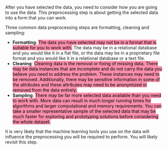 After you have selected the data, you need to consider how you are going to use the data. This preprocessing step is about getting the selected data into a form that you can work.

Three common data preprocessing steps are formatting, cleaning and sampling:

-   **Formatting**: <mark style="background: #FF5582A6;">The data you have selected may not be in a format that is suitable for you to work with.</mark> The data may be in a relational database and you would like it in a flat file, or the data may be in a proprietary file format and you would like it in a relational database or a text file.
-   **Cleaning**: <mark style="background: #FF5582A6;">Cleaning data is the removal or fixing of missing data. There may be data instances that are incomplete and do not carry the data you believe you need to address the problem. These instances may need to be removed. Additionally, there may be sensitive information in some of the attributes and these attributes may need to be anonymized or removed from the data entirely.</mark> 
-   **Sampling**: <mark style="background: #FF5582A6;">There may be far more selected data available than you need to work with. More data can result in much longer running times for algorithms and larger computational and memory requirements. You can take a smaller representative sample of the selected data that may be much faster for exploring and prototyping solutions before considering the whole dataset.</mark> 

It is very likely that the machine learning tools you use on the data will influence the preprocessing you will be required to perform. You will likely revisit this step.